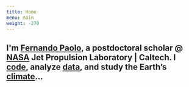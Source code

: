 ```yaml
---
title: Home
menu: main
weight: -270
---
```


<h2>I'm <a href="https://science.jpl.nasa.gov/people/Serrano%20Paolo/">Fernando Paolo</a>, a postdoctoral scholar @ <a href="https://www.jpl.nasa.gov/">NASA</a> Jet Propulsion Laboratory | Caltech. I <a href="https://github.com/fspaolo">code</a>, analyze <a href="https://www.sdsc.edu/News%20Items/PR20150420_antarctic_ice.html">data</a>, and study the Earth’s <a href="http://science.sciencemag.org/content/early/2015/03/25/science.aaa0940">climate</a>...</h2>
